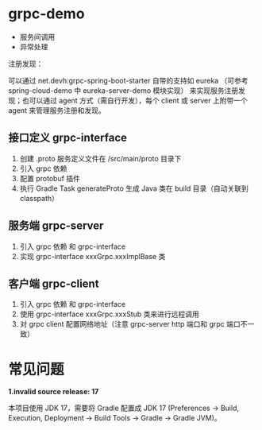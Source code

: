 # grpc-demo
- 服务间调用
- 异常处理

注册发现：

可以通过 net.devh:grpc-spring-boot-starter 自带的支持如 eureka （可参考 spring-cloud-demo 中 eureka-server-demo 模块实现）
来实现服务注册发现；也可以通过 agent 方式（需自行开发），每个 client 或 server 上附带一个 agent 来管理服务注册和发现。

## 接口定义 grpc-interface
1. 创建 .proto 服务定义文件在 /src/main/proto 目录下
2. 引入 grpc 依赖
3. 配置 protobuf 插件
4. 执行 Gradle Task generateProto 生成 Java 类在 build 目录（自动关联到 classpath）

## 服务端 grpc-server
1. 引入 grpc 依赖 和 grpc-interface
2. 实现 grpc-interface xxxGrpc.xxxImplBase 类

## 客户端 grpc-client
1. 引入 grpc 依赖 和 grpc-interface
2. 使用 grpc-interface xxxGrpc.xxxStub 类来进行远程调用
3. 对 grpc client 配置网络地址（注意 grpc-server http 端口和 grpc 端口不一致）

# 常见问题
**1.invalid source release: 17**

本项目使用 JDK 17，需要将 Gradle 配置成 JDK 17 (Preferences -> Build, Execution, Deployment -> Build Tools -> Gradle -> Gradle JVM)。